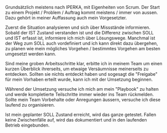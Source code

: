 Grundsätzlich meistens nach IPERKA, mit Eigenheiten von Scrum. Der Start zu einem Projekt / Problem / Auftrag kommt meistens / immer von aussen. Dazu gehört in meiner Auffassung auch mein Vorgesetzter. 

Zuerst die Situation analysieren und sich über Missstände informieren. Sobald der IST Zustand verstanden ist und die Differenz zwischen SOLL und IST erfasst ist, informiere ich mich über Lösungswege. Manchmal ist der Weg zum SOLL auch vordefiniert und ich kann direkt dazu übergehen, zu planen wie mein mögliches Vorgehen / bestimmtes Vorgehen am besten umgesetzt werden kann.

Sind meine groben Arbeitsschritte klar, erbitte ich in meinem Team um einen kurzen Überblick ihrerseits, um etwaige Versäumnisse meinerseits zu entdecken. Sollten sie nichts entdeckt haben und sogesagt die "Freigabe" für mein Vorhaben erteilt wurde, kann ich mit der Umsetzung beginnen.

Während der Umsetzung versuche ich mich am mein "Playbook" zu halten und werde kompletierte Teilschritte immer wieder ins Team rückmelden. Sollte mein Team Vorbehalte oder Anregungen äussern, versuche ich diese laufend zu organisieren. 

Ist mein geplanter SOLL Zustand erreicht, wird das ganze getestet. Fallen keine Zwischenfälle auf, wird das dokumentiert und in den laufenden Betrieb eingebunden.
